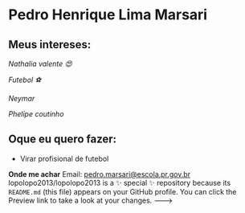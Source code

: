 # Pedro Henrique Lima Marsari 

## Meus intereses:
_Nathalia valente 😍_

_Futebol ⚽_

_Neymar_

_Phelipe coutinho_

## Oque eu quero fazer:
- Virar profisional de futebol 

**Onde me achar**
Email: pedro.marsari@escola.pr.gov.br
lopolopo2013/lopolopo2013 is a ✨ special ✨ repository because its `README.md` (this file) appears on your GitHub profile.
You can click the Preview link to take a look at your changes.
--->

